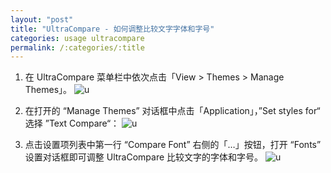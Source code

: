 ```yaml
---
layout: "post"
title: "UltraCompare - 如何调整比较文字字体和字号"
categories: usage ultracompare
permalink: /:categories/:title
---
```


1. 在 UltraCompare 菜单栏中依次点击「View > Themes > Manage Themes」。
	![u](https://i.imgur.com/Clb9yf1.png)

2. 在打开的 “Manage Themes” 对话框中点击「Application」，”Set styles for“ 选择 ”Text Compare“：
	![u](https://i.imgur.com/DyFzfxU.png)

3. 点击设置项列表中第一行 “Compare Font” 右侧的「…」按钮，打开 “Fonts” 设置对话框即可调整 UltraCompare 比较文字的字体和字号。
	 ![u](https://i.imgur.com/jV2AN4X.png)

